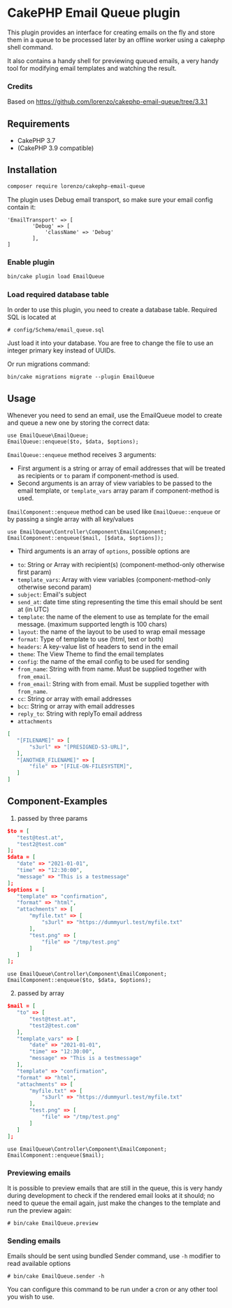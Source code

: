 # CakePHP Email Queue plugin #

This plugin provides an interface for creating emails on the fly and
store them in a queue to be processed later by an offline worker using a
cakephp shell command.

It also contains a handy shell for previewing queued emails, a very handy tool for modifying
email templates and watching the result.

### Credits

Based on https://github.com/lorenzo/cakephp-email-queue/tree/3.3.1

## Requirements ##

* CakePHP 3.7
* (CakePHP 3.9 compatible)

## Installation ##

```sh
composer require lorenzo/cakephp-email-queue
```

The plugin uses Debug email transport, so make sure your email config contain it:

```
'EmailTransport' => [
        'Debug' => [
            'className' => 'Debug'
        ],
]
```

### Enable plugin

```sh
bin/cake plugin load EmailQueue
```

### Load required database table

In order to use this plugin, you need to create a database table.
Required SQL is located at

	# config/Schema/email_queue.sql

Just load it into your database. You are free to change the file to use an integer primary
key instead of UUIDs.

Or run migrations command:

    bin/cake migrations migrate --plugin EmailQueue

## Usage

Whenever you need to send an email, use the EmailQueue model to create
and queue a new one by storing the correct data:

    use EmailQueue\EmailQueue;
    EmailQueue::enqueue($to, $data, $options);

`EmailQueue::enqueue` method receives 3 arguments:

- First argument is a string or array of email addresses that will be treated as recipients or `to` param if component-method is used.
- Second arguments is an array of view variables to be passed to the
  email template, or `template_vars` array param if component-method is used.
  
`EmailComponent::enqueue` method can be used like `EmailQueue::enqueue` or by passing a single array with all key/values

    use EmailQueue\Controller\Component\EmailComponent;
    EmailComponent::enqueue($mail, [$data, $options]);

- Third arguments is an array of `options`, possible options are

 * `to`: String or Array with recipient(s) (component-method-only otherwise first param)
 * `template_vars`: Array with view variables (component-method-only otherwise second param)
 * `subject`: Email's subject
 * `send_at`: date time sting representing the time this email should be sent at (in UTC)
 * `template`:  the name of the element to use as template for the email message. (maximum supported length is 100 chars)
 * `layout`: the name of the layout to be used to wrap email message
 * `format`: Type of template to use (html, text or both)
 * `headers`: A key-value list of headers to send in the email
 * `theme`: The View Theme to find the email templates
 * `config`: the name of the email config to be used for sending
 * `from_name`: String with from name. Must be supplied together with `from_email`.
 * `from_email`: String with from email. Must be supplied together with `from_name`.
 * `cc`: String or array with email addresses
 * `bcc`: String or array with email addresses
 * `reply_to`: String with replyTo email address
 * `attachments` 
 ```json
[
    "[FILENAME]" => [
        "s3url" => "[PRESIGNED-S3-URL]",
    ],
    "[ANOTHER_FILENAME]" => [
        "file" => "[FILE-ON-FILESYSTEM]",
    ]
]
```

## Component-Examples

1. passed by three params

 ```json
$to = [
    "test@test.at",
    "test2@test.com"
];
$data = [
    "date" => "2021-01-01",
    "time" => "12:30:00",
    "message" => "This is a testmessage"
];
$options = [
    "template" => "confirmation",
    "format" => "html",
    "attachments" => [
        "myfile.txt" => [
            "s3url" => "https://dummyurl.test/myfile.txt"
        ],
        "test.png" => [
            "file" => "/tmp/test.png"
        ]
    ]
];

```

    use EmailQueue\Controller\Component\EmailComponent;
    EmailComponent::enqueue($to, $data, $options);

2. passed by array

 ```json
$mail = [
    "to" => [
        "test@test.at",
        "test2@test.com"
    ],
    "template_vars" => [
        "date" => "2021-01-01",
        "time" => "12:30:00",
        "message" => "This is a testmessage"
    ],
    "template" => "confirmation",
    "format" => "html",
    "attachments" => [
        "myfile.txt" => [
            "s3url" => "https://dummyurl.test/myfile.txt"
        ],
        "test.png" => [
            "file" => "/tmp/test.png"
        ]
    ]
];

```


    use EmailQueue\Controller\Component\EmailComponent;
    EmailComponent::enqueue($mail);


### Previewing emails

It is possible to preview emails that are still in the queue, this is very handy during development to check if the rendered
email looks at it should; no need to queue the email again, just make the changes to the template and run the preview again:

	# bin/cake EmailQueue.preview

### Sending emails

Emails should be sent using bundled Sender command, use `-h` modifier to
read available options

	# bin/cake EmailQueue.sender -h

You can configure this command to be run under a cron or any other tool
you wish to use.